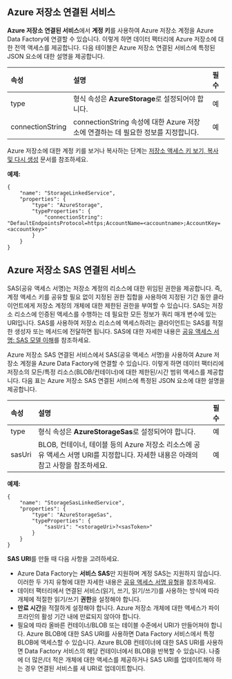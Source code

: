 ## Azure 저장소 연결된 서비스

**Azure 저장소 연결된 서비스**에서 **계정 키**를 사용하여 Azure 저장소 계정을 Azure Data Factory에 연결할 수 있습니다. 이렇게 하면 데이터 팩터리에 Azure 저장소에 대한 전역 액세스를 제공합니다. 다음 테이블은 Azure 저장소 연결된 서비스에 특정된 JSON 요소에 대한 설명을 제공합니다.

| 속성 | 설명 | 필수 |
| :-------- | :----------- | :-------- |
| type | 형식 속성은 **AzureStorage**로 설정되어야 합니다. | 예 |
| connectionString | connectionString 속성에 대한 Azure 저장소에 연결하는 데 필요한 정보를 지정합니다. | 예 |

Azure 저장소에 대한 계정 키를 보거나 복사하는 단계는 [저장소 액세스 키 보기, 복사 및 다시 생성](../storage/storage-create-storage-account.md#view-copy-and-regenerate-storage-access-keys) 문서를 참조하세요.

**예제:**
  
	{  
		"name": "StorageLinkedService",  
		"properties": {  
			"type": "AzureStorage",  
			"typeProperties": {  
				"connectionString": "DefaultEndpointsProtocol=https;AccountName=<accountname>;AccountKey=<accountkey>"  
			}  
		}  
	}  


## Azure 저장소 SAS 연결된 서비스  
SAS(공유 액세스 서명)는 저장소 계정의 리소스에 대한 위임된 권한을 제공합니다. 즉, 계정 액세스 키를 공유할 필요 없이 지정된 권한 집합을 사용하여 지정된 기간 동안 클라이언트에게 저장소 계정의 개체에 대한 제한된 권한을 부여할 수 있습니다. SAS는 저장소 리소스에 인증된 액세스를 수행하는 데 필요한 모든 정보가 쿼리 매개 변수에 있는 URI입니다. SAS를 사용하여 저장소 리소스에 액세스하려는 클라이언트는 SAS를 적절한 생성자 또는 메서드에 전달하면 됩니다. SAS에 대한 자세한 내용은 [공유 액세스 서명: SAS 모델 이해](../articles/storage/storage-dotnet-shared-access-signature-part-1.md)를 참조하세요.
  
Azure 저장소 SAS 연결된 서비스에서 SAS(공유 액세스 서명)을 사용하여 Azure 저장소 계정을 Azure Data Factory에 연결할 수 있습니다. 이렇게 하면 데이터 팩터리에 저장소의 모든/특정 리소스(BLOB/컨테이너)에 대한 제한된/시간 범위 액세스를 제공합니다. 다음 표는 Azure 저장소 SAS 연결된 서비스에 특정된 JSON 요소에 대한 설명을 제공합니다.

| 속성 | 설명 | 필수 |
| :-------- | :----------- | :-------- |
| type | 형식 속성은 **AzureStorageSas**로 설정되어야 합니다. | 예 |
| sasUri | BLOB, 컨테이너, 테이블 등의 Azure 저장소 리소스에 공유 액세스 서명 URI를 지정합니다. 자세한 내용은 아래의 참고 사항을 참조하세요. | 예 | 


**예제:**
  
	{  
		"name": "StorageSasLinkedService",  
		"properties": {  
			"type": "AzureStorageSas",  
			"typeProperties": {  
				"sasUri": "<storageUri>?<sasToken>"   
			}  
		}  
	}  

**SAS URI**를 만들 때 다음 사항을 고려하세요.

- Azure Data Factory는 **서비스 SAS**만 지원하며 계정 SAS는 지원하지 않습니다. 이러한 두 가지 유형에 대한 자세한 내용은 [공유 액세스 서명 유형](../articles/storage/storage-dotnet-shared-access-signature-part-1.md#types-of-shared-access-signatures)을 참조하세요.
- 데이터 팩터리에서 연결된 서비스(읽기, 쓰기, 읽기/쓰기)를 사용하는 방식에 따라 개체에 적절한 읽기/쓰기 **권한**을 설정해야 합니다.
- **만료 시간**을 적절하게 설정해야 합니다. Azure 저장소 개체에 대한 액세스가 파이프라인의 활성 기간 내에 만료되지 않아야 합니다.
- 필요에 따라 올바른 컨테이너/BLOB 또는 테이블 수준에서 URI가 만들어져야 합니다. Azure BLOB에 대한 SAS URI를 사용하면 Data Factory 서비스에서 특정 BLOB에 액세스할 수 있습니다. Azure BLOB 컨테이너에 대한 SAS URI를 사용하면 Data Factory 서비스의 해당 컨테이너에서 BLOB을 반복할 수 있습니다. 나중에 더 많은/더 적은 개체에 대한 액세스를 제공하거나 SAS URI를 업데이트해야 하는 경우 연결된 서비스를 새 URI로 업데이트합니다.   

<!---HONumber=AcomDC_0224_2016-->